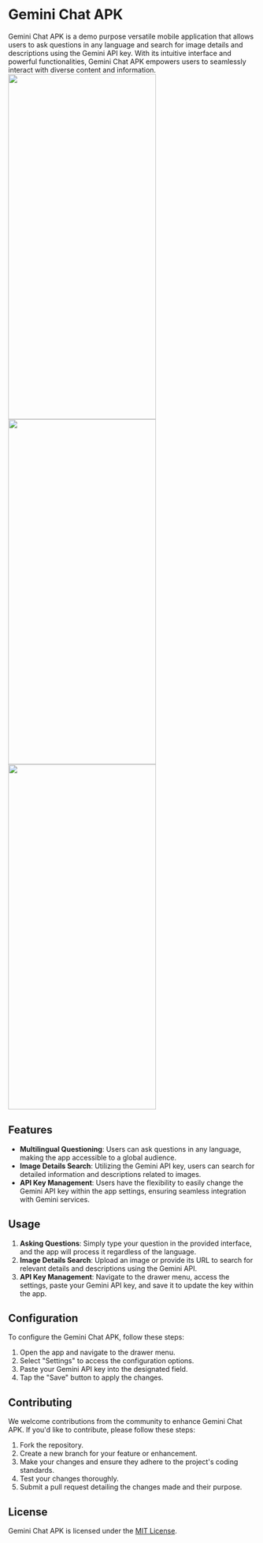# Gemini Chat APK

Gemini Chat APK is a demo purpose versatile mobile application that allows users to ask questions in any language and search for image details and descriptions using the Gemini API key. With its intuitive interface and powerful functionalities, Gemini Chat APK empowers users to seamlessly interact with diverse content and information.
<br>
<img src="https://github.com/NK2552003/Gemini_Chat_AI/assets/102852598/408bcdf0-574f-4712-94a2-bb6cce7d0c33" width=300 height=700/>
<img src="https://github.com/NK2552003/Gemini_Chat_AI/assets/102852598/56ac1c05-3b5d-4625-9878-bd3d349b11fe" width=300 height=700/>
<img src="https://github.com/NK2552003/Gemini_Chat_AI/assets/102852598/b65f318c-a0ef-4be1-bcb1-f215545a8ee6" width=300 height=700/>
<br>

## Features

- **Multilingual Questioning**: Users can ask questions in any language, making the app accessible to a global audience.
- **Image Details Search**: Utilizing the Gemini API key, users can search for detailed information and descriptions related to images.
- **API Key Management**: Users have the flexibility to easily change the Gemini API key within the app settings, ensuring seamless integration with Gemini services.

## Usage

1. **Asking Questions**: Simply type your question in the provided interface, and the app will process it regardless of the language.
2. **Image Details Search**: Upload an image or provide its URL to search for relevant details and descriptions using the Gemini API.
3. **API Key Management**: Navigate to the drawer menu, access the settings, paste your Gemini API key, and save it to update the key within the app.

## Configuration

To configure the Gemini Chat APK, follow these steps:

1. Open the app and navigate to the drawer menu.
2. Select "Settings" to access the configuration options.
3. Paste your Gemini API key into the designated field.
4. Tap the "Save" button to apply the changes.

## Contributing

We welcome contributions from the community to enhance Gemini Chat APK. If you'd like to contribute, please follow these steps:

1. Fork the repository.
2. Create a new branch for your feature or enhancement.
3. Make your changes and ensure they adhere to the project's coding standards.
4. Test your changes thoroughly.
5. Submit a pull request detailing the changes made and their purpose.

## License

Gemini Chat APK is licensed under the [MIT License](LICENSE).
